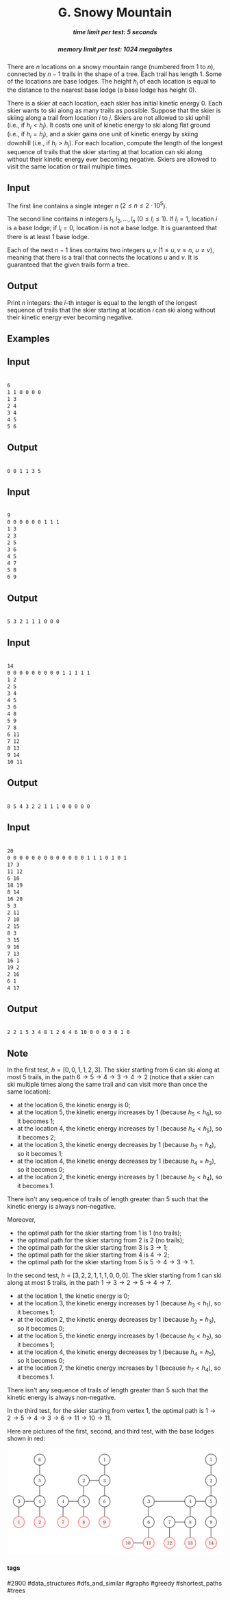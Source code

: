 <h1 style='text-align: center;'> G. Snowy Mountain</h1>

<h5 style='text-align: center;'>time limit per test: 5 seconds</h5>
<h5 style='text-align: center;'>memory limit per test: 1024 megabytes</h5>

There are $n$ locations on a snowy mountain range (numbered from $1$ to $n$), connected by $n-1$ trails in the shape of a tree. Each trail has length $1$. Some of the locations are base lodges. The height $h_i$ of each location is equal to the distance to the nearest base lodge (a base lodge has height $0$).

There is a skier at each location, each skier has initial kinetic energy $0$. Each skier wants to ski along as many trails as possible. Suppose that the skier is skiing along a trail from location $i$ to $j$. Skiers are not allowed to ski uphill (i.e., if $h_i < h_j$). It costs one unit of kinetic energy to ski along flat ground (i.e., if $h_i = h_j$), and a skier gains one unit of kinetic energy by skiing downhill (i.e., if $h_i > h_j$). For each location, compute the length of the longest sequence of trails that the skier starting at that location can ski along without their kinetic energy ever becoming negative. Skiers are allowed to visit the same location or trail multiple times.

## Input

The first line contains a single integer $n$ ($2 \le n \le 2 \cdot 10^5$).

The second line contains $n$ integers $l_1, l_2, \ldots, l_n$ ($0 \le l_i \le 1$). If $l_i = 1$, location $i$ is a base lodge; if $l_i = 0$, location $i$ is not a base lodge. It is guaranteed that there is at least $1$ base lodge.

Each of the next $n-1$ lines contains two integers $u, v$ ($1 \leq u, v \leq n$, $u \neq v$), meaning that there is a trail that connects the locations $u$ and $v$. It is guaranteed that the given trails form a tree.

## Output

Print $n$ integers: the $i$-th integer is equal to the length of the longest sequence of trails that the skier starting at location $i$ can ski along without their kinetic energy ever becoming negative.

## Examples

## Input


```

6
1 1 0 0 0 0
1 3
2 4
3 4
4 5
5 6

```
## Output


```

0 0 1 1 3 5 

```
## Input


```

9
0 0 0 0 0 0 1 1 1
1 3
2 3
2 5
3 6
4 5
4 7
5 8
6 9

```
## Output


```

5 3 2 1 1 1 0 0 0 

```
## Input


```

14
0 0 0 0 0 0 0 0 0 1 1 1 1 1
1 2
2 5
3 4
4 5
3 6
4 8
5 9
7 8
6 11
7 12
8 13
9 14
10 11

```
## Output


```

8 5 4 3 2 2 1 1 1 0 0 0 0 0 

```
## Input


```

20
0 0 0 0 0 0 0 0 0 0 0 0 0 1 1 1 0 1 0 1
17 3
11 12
6 10
18 19
8 14
16 20
5 3
2 11
7 10
2 15
8 3
3 15
9 16
7 13
16 1
19 2
2 16
6 1
4 17

```
## Output


```

2 2 1 5 3 4 8 1 2 6 4 6 10 0 0 0 3 0 1 0 

```
## Note

In the first test, $h = [0, 0, 1, 1, 2, 3]$. The skier starting from $6$ can ski along at most $5$ trails, in the path $6 \rightarrow 5 \rightarrow 4 \rightarrow 3 \rightarrow 4 \rightarrow 2$ (notice that a skier can ski multiple times along the same trail and can visit more than once the same location): 

* at the location $6$, the kinetic energy is $0$;
* at the location $5$, the kinetic energy increases by $1$ (because $h_5 < h_6$), so it becomes $1$;
* at the location $4$, the kinetic energy increases by $1$ (because $h_4 < h_5$), so it becomes $2$;
* at the location $3$, the kinetic energy decreases by $1$ (because $h_3 = h_4$), so it becomes $1$;
* at the location $4$, the kinetic energy decreases by $1$ (because $h_4 = h_3$), so it becomes $0$;
* at the location $2$, the kinetic energy increases by $1$ (because $h_2 < h_4$), so it becomes $1$.

There isn't any sequence of trails of length greater than $5$ such that the kinetic energy is always non-negative.

Moreover, 

* the optimal path for the skier starting from $1$ is $1$ (no trails);
* the optimal path for the skier starting from $2$ is $2$ (no trails);
* the optimal path for the skier starting from $3$ is $3 \rightarrow 1$;
* the optimal path for the skier starting from $4$ is $4 \rightarrow 2$;
* the optimal path for the skier starting from $5$ is $5 \rightarrow 4 \rightarrow 3 \rightarrow 1$.

In the second test, $h = [3, 2, 2, 1, 1, 1, 0, 0, 0]$. The skier starting from $1$ can ski along at most $5$ trails, in the path $1 \rightarrow 3 \rightarrow 2 \rightarrow 5 \rightarrow 4 \rightarrow 7$. 

* at the location $1$, the kinetic energy is $0$;
* at the location $3$, the kinetic energy increases by $1$ (because $h_3 < h_1$), so it becomes $1$;
* at the location $2$, the kinetic energy decreases by $1$ (because $h_2 = h_3$), so it becomes $0$;
* at the location $5$, the kinetic energy increases by $1$ (because $h_5 < h_2$), so it becomes $1$;
* at the location $4$, the kinetic energy decreases by $1$ (because $h_4 = h_5$), so it becomes $0$;
* at the location $7$, the kinetic energy increases by $1$ (because $h_7 < h_4$), so it becomes $1$.

There isn't any sequence of trails of length greater than $5$ such that the kinetic energy is always non-negative.

In the third test, for the skier starting from vertex $1$, the optimal path is $1 \rightarrow 2 \rightarrow 5 \rightarrow 4 \rightarrow 3 \rightarrow 6 \rightarrow 11 \rightarrow 10 \rightarrow 11$.

Here are pictures of the first, second, and third test, with the base lodges shown in red:

 ![](images/acc12067d2abb6c84444089174334e08df5c88aa.png) 

#### tags 

#2900 #data_structures #dfs_and_similar #graphs #greedy #shortest_paths #trees 